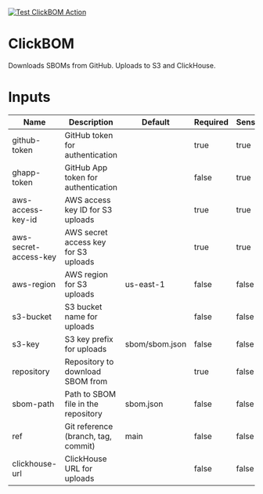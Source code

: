 [![Test ClickBOM Action](https://github.com/ClickHouse/ClickBOM/actions/workflows/test.yml/badge.svg)](https://github.com/ClickHouse/ClickBOM/actions/workflows/test.yml)

# ClickBOM

Downloads SBOMs from GitHub. Uploads to S3 and ClickHouse.

# Inputs

| Name                  | Description                          | Default        | Required | Sensitive |
| --------------------- | ------------------------------------ | -------------- | -------- | --------- |
| github-token          | GitHub token for authentication      |                | true     | true      |
| ghapp-token           | GitHub App token for authentication  |                | false    | true      |
| aws-access-key-id     | AWS access key ID for S3 uploads     |                | true     | true      |
| aws-secret-access-key | AWS secret access key for S3 uploads |                | true     | true      |
| aws-region            | AWS region for S3 uploads            | us-east-1      | false    | false     |
| s3-bucket             | S3 bucket name for uploads           |                | false    | false     |
| s3-key                | S3 key prefix for uploads            | sbom/sbom.json | false    | false     |
| repository            | Repository to download SBOM from     |                | true     | false     |
| sbom-path             | Path to SBOM file in the repository  | sbom.json      | false    | false     |
| ref                   | Git reference (branch, tag, commit)  | main           | false    | false     |
| clickhouse-url        | ClickHouse URL for uploads           |                | false    | false     |
